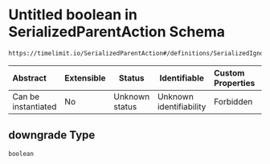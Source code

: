 # Untitled boolean in SerializedParentAction Schema

```txt
https://timelimit.io/SerializedParentAction#/definitions/SerializedIgnoreManipulationAction/properties/downgrade
```




| Abstract            | Extensible | Status         | Identifiable            | Custom Properties | Additional Properties | Access Restrictions | Defined In                                                                                        |
| :------------------ | ---------- | -------------- | ----------------------- | :---------------- | --------------------- | ------------------- | ------------------------------------------------------------------------------------------------- |
| Can be instantiated | No         | Unknown status | Unknown identifiability | Forbidden         | Allowed               | none                | [SerializedParentAction.schema.json\*](SerializedParentAction.schema.json "open original schema") |

## downgrade Type

`boolean`
